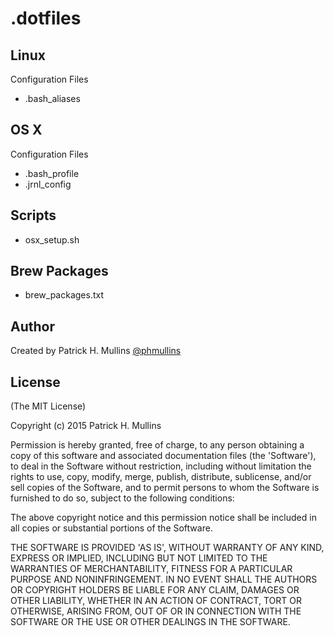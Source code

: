 # .dotfiles

## Linux

Configuration Files

- .bash_aliases

## OS X

Configuration Files

- .bash_profile
- .jrnl_config

## Scripts

- osx_setup.sh

## Brew Packages

- brew_packages.txt

## Author
Created by Patrick H. Mullins [@phmullins ](https://twitter.com/phmullins)

## License

(The MIT License)

Copyright (c) 2015 Patrick H. Mullins

Permission is hereby granted, free of charge, to any person obtaining
a copy of this software and associated documentation files (the
'Software'), to deal in the Software without restriction, including
without limitation the rights to use, copy, modify, merge, publish,
distribute, sublicense, and/or sell copies of the Software, and to
permit persons to whom the Software is furnished to do so, subject to
the following conditions:

The above copyright notice and this permission notice shall be
included in all copies or substantial portions of the Software.

THE SOFTWARE IS PROVIDED 'AS IS', WITHOUT WARRANTY OF ANY KIND,
EXPRESS OR IMPLIED, INCLUDING BUT NOT LIMITED TO THE WARRANTIES OF
MERCHANTABILITY, FITNESS FOR A PARTICULAR PURPOSE AND NONINFRINGEMENT.
IN NO EVENT SHALL THE AUTHORS OR COPYRIGHT HOLDERS BE LIABLE FOR ANY
CLAIM, DAMAGES OR OTHER LIABILITY, WHETHER IN AN ACTION OF CONTRACT,
TORT OR OTHERWISE, ARISING FROM, OUT OF OR IN CONNECTION WITH THE
SOFTWARE OR THE USE OR OTHER DEALINGS IN THE SOFTWARE.